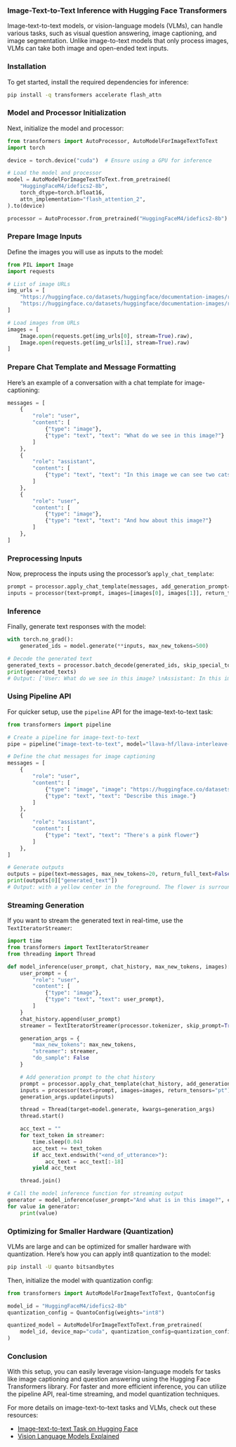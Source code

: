 
### **Image-Text-to-Text Inference with Hugging Face Transformers**

Image-text-to-text models, or vision-language models (VLMs), can handle various tasks, such as visual question answering, image captioning, and image segmentation. Unlike image-to-text models that only process images, VLMs can take both image and open-ended text inputs.

### **Installation**
To get started, install the required dependencies for inference:

```bash
pip install -q transformers accelerate flash_attn
```

### **Model and Processor Initialization**
Next, initialize the model and processor:

```python
from transformers import AutoProcessor, AutoModelForImageTextToText
import torch

device = torch.device("cuda")  # Ensure using a GPU for inference

# Load the model and processor
model = AutoModelForImageTextToText.from_pretrained(
    "HuggingFaceM4/idefics2-8b",
    torch_dtype=torch.bfloat16,
    attn_implementation="flash_attention_2",
).to(device)

processor = AutoProcessor.from_pretrained("HuggingFaceM4/idefics2-8b")
```

### **Prepare Image Inputs**
Define the images you will use as inputs to the model:

```python
from PIL import Image
import requests

# List of image URLs
img_urls = [
    "https://huggingface.co/datasets/huggingface/documentation-images/resolve/main/cats.png",
    "https://huggingface.co/datasets/huggingface/documentation-images/resolve/main/bee.jpg"
]

# Load images from URLs
images = [
    Image.open(requests.get(img_urls[0], stream=True).raw),
    Image.open(requests.get(img_urls[1], stream=True).raw)
]
```

### **Prepare Chat Template and Message Formatting**
Here’s an example of a conversation with a chat template for image-captioning:

```python
messages = [
    {
        "role": "user",
        "content": [
            {"type": "image"},
            {"type": "text", "text": "What do we see in this image?"}
        ]
    },
    {
        "role": "assistant",
        "content": [
            {"type": "text", "text": "In this image we can see two cats on the nets."}
        ]
    },
    {
        "role": "user",
        "content": [
            {"type": "image"},
            {"type": "text", "text": "And how about this image?"}
        ]
    },
]
```

### **Preprocessing Inputs**
Now, preprocess the inputs using the processor’s `apply_chat_template`:

```python
prompt = processor.apply_chat_template(messages, add_generation_prompt=True)
inputs = processor(text=prompt, images=[images[0], images[1]], return_tensors="pt").to(device)
```

### **Inference**
Finally, generate text responses with the model:

```python
with torch.no_grad():
    generated_ids = model.generate(**inputs, max_new_tokens=500)

# Decode the generated text
generated_texts = processor.batch_decode(generated_ids, skip_special_tokens=True)
print(generated_texts)
# Output: ['User: What do we see in this image? \nAssistant: In this image we can see two cats on the nets. \nUser: And how about this image? \nAssistant: In this image we can see flowers, plants and insect.']
```

### **Using Pipeline API**
For quicker setup, use the `pipeline` API for the image-text-to-text task:

```python
from transformers import pipeline

# Create a pipeline for image-text-to-text
pipe = pipeline("image-text-to-text", model="llava-hf/llava-interleave-qwen-0.5b-hf")

# Define the chat messages for image captioning
messages = [
    {
        "role": "user",
        "content": [
            {"type": "image", "image": "https://huggingface.co/datasets/huggingface/documentation-images/resolve/main/bee.jpg"},
            {"type": "text", "text": "Describe this image."}
        ]
    },
    {
        "role": "assistant",
        "content": [
            {"type": "text", "text": "There's a pink flower"}
        ]
    },
]

# Generate outputs
outputs = pipe(text=messages, max_new_tokens=20, return_full_text=False)
print(outputs[0]["generated_text"])
# Output: with a yellow center in the foreground. The flower is surrounded by red and white flowers with green stems
```

### **Streaming Generation**
If you want to stream the generated text in real-time, use the `TextIteratorStreamer`:

```python
import time
from transformers import TextIteratorStreamer
from threading import Thread

def model_inference(user_prompt, chat_history, max_new_tokens, images):
    user_prompt = {
        "role": "user",
        "content": [
            {"type": "image"},
            {"type": "text", "text": user_prompt},
        ]
    }
    chat_history.append(user_prompt)
    streamer = TextIteratorStreamer(processor.tokenizer, skip_prompt=True, timeout=5.0)

    generation_args = {
        "max_new_tokens": max_new_tokens,
        "streamer": streamer,
        "do_sample": False
    }

    # Add generation prompt to the chat history
    prompt = processor.apply_chat_template(chat_history, add_generation_prompt=True)
    inputs = processor(text=prompt, images=images, return_tensors="pt").to(device)
    generation_args.update(inputs)

    thread = Thread(target=model.generate, kwargs=generation_args)
    thread.start()

    acc_text = ""
    for text_token in streamer:
        time.sleep(0.04)
        acc_text += text_token
        if acc_text.endswith("<end_of_utterance>"):
            acc_text = acc_text[:-18]
        yield acc_text

    thread.join()

# Call the model inference function for streaming output
generator = model_inference(user_prompt="And what is in this image?", chat_history=messages[:2], max_new_tokens=100, images=images)
for value in generator:
    print(value)
```

### **Optimizing for Smaller Hardware (Quantization)**
VLMs are large and can be optimized for smaller hardware with quantization. Here’s how you can apply int8 quantization to the model:

```bash
pip install -U quanto bitsandbytes
```

Then, initialize the model with quantization config:

```python
from transformers import AutoModelForImageTextToText, QuantoConfig

model_id = "HuggingFaceM4/idefics2-8b"
quantization_config = QuantoConfig(weights="int8")

quantized_model = AutoModelForImageTextToText.from_pretrained(
    model_id, device_map="cuda", quantization_config=quantization_config
)
```

### **Conclusion**
With this setup, you can easily leverage vision-language models for tasks like image captioning and question answering using the Hugging Face Transformers library. For faster and more efficient inference, you can utilize the pipeline API, real-time streaming, and model quantization techniques.

For more details on image-text-to-text tasks and VLMs, check out these resources:
- [Image-text-to-text Task on Hugging Face](https://huggingface.co/tasks/image-text-to-text)
- [Vision Language Models Explained](https://huggingface.co/blog/vision-language-models)